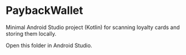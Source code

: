 # PaybackWallet

Minimal Android Studio project (Kotlin) for scanning loyalty cards and storing them locally.

Open this folder in Android Studio.

